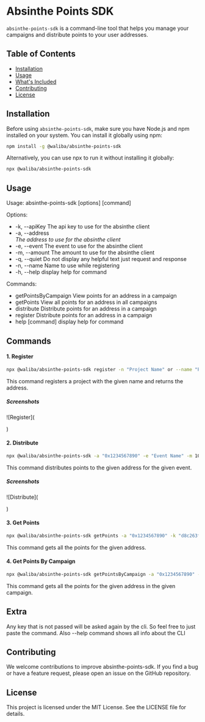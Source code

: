 # Absinthe Points SDK

`absinthe-points-sdk` is a command-line tool that helps you manage your campaigns and distribute points to your user addresses.

## Table of Contents

- [Installation](#installation)
- [Usage](#usage)
- [What's Included](#whats-included)
- [Contributing](#contributing)
- [License](#license)

## Installation

Before using `absinthe-points-sdk`, make sure you have Node.js and npm installed on your system. You can install it globally using npm:

```bash
npm install -g @waliba/absinthe-points-sdk
```

Alternatively, you can use npx to run it without installing it globally:

```bash
npx @waliba/absinthe-points-sdk
```

## Usage

Usage: absinthe-points-sdk [options] [command]

Options:

- -k, --apiKey <apiKey> The api key to use for the absinthe client
- -a, --address <address> The address to use for the absinthe client
- -e, --event <event> The event to use for the absinthe client
- -m, --amount <amount> The amount to use for the absinthe client
- -q, --quiet <quiet> Do not display any helpful text just request and response
- -n, --name <name> Name to use while registering
- -h, --help display help for command

Commands:

- getPointsByCampaign View points for an address in a campaign
- getPoints View all points for an address in all campaigns
- distribute Distribute points for an address in a campaign
- register Distribute points for an address in a campaign
- help [command] display help for command

## Commands

#### 1. Register

```bash
npx @waliba/absinthe-points-sdk register -n "Project Name" or --name "Project Name"
```

This command registers a project with the given name and returns the address.

##### Screenshots

![Register](

)

#### 2. Distribute

```bash
npx @waliba/absinthe-points-sdk -a "0x1234567890" -e "Event Name" -m 100
```

This command distributes points to the given address for the given event.

##### Screenshots

![Distribute](

)

#### 3. Get Points

```bash
npx @waliba/absinthe-points-sdk getPoints -a "0x1234567890" -k "d8c263fc-c820-49b7-af31-cafe95720322"
```

This command gets all the points for the given address.

#### 4. Get Points By Campaign

```bash
npx @waliba/absinthe-points-sdk getPointsByCampaign -a "0x1234567890" -k "d8c263fc-c820-49b7-af31-cafe95720322"
```

This command gets all the points for the given address in the given campaign.

## Extra

Any key that is not passed will be asked again by the cli. So feel free to just paste the command.
Also --help command shows all info about the CLI

## Contributing

We welcome contributions to improve absinthe-points-sdk. If you find a bug or have a feature request, please open an issue on the GitHub repository.

## License

This project is licensed under the MIT License. See the LICENSE file for details.
